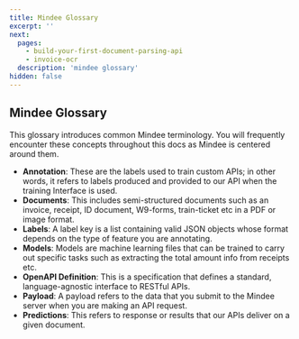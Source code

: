 ```yaml
---
title: Mindee Glossary
excerpt: ''
next:
  pages:
    - build-your-first-document-parsing-api
    - invoice-ocr
  description: 'mindee glossary'
hidden: false
---
```

## Mindee Glossary
This glossary introduces common Mindee terminology. You will frequently encounter these concepts throughout this docs as Mindee is centered around them.

- **Annotation**: These are the labels used to train custom APIs; in other words, it refers to labels produced and provided to our API when the training Interface is used.
- **Documents**: This includes semi-structured documents such as an invoice, receipt, ID document, W9-forms, train-ticket etc in a PDF or image format.
- **Labels**: A label key is a list containing valid JSON objects whose format depends on the type of feature you are annotating. 
- **Models**: Models are machine learning files that can be trained to carry out specific tasks such as extracting the total amount info from receipts etc.
- **OpenAPI Definition**: This is a specification that defines a standard, language-agnostic interface to RESTful APIs.
- **Payload**: A payload refers to the data that you submit to the Mindee server when you are making an API request.
- **Predictions**: This refers to response or results that our APIs deliver on a given document.

